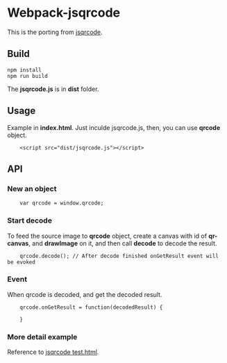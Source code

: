 # Webpack-jsqrcode

This is the porting from [jsqrcode](https://github.com/LazarSoft/jsqrcode).


## Build

````
npm install
npm run build
````

The **jsqrcode.js** is in **dist** folder.

## Usage

Example in **index.html**. Just inculde jsqrcode.js, then, you can use **qrcode** object.

````
    <script src="dist/jsqrcode.js"></script>
````


## API

### New an object
````
    var qrcode = window.qrcode;
````

### Start decode
To feed the source image to **qrcode** object, create a canvas with id of **qr-canvas**, and **drawImage** on it, and then call **decode** to decode the result.
````
    qrcode.decode(); // After decode finished onGetResult event will be evoked
````

### Event
When qrcode is decoded, and get the decoded result.
````
    qrcode.onGetResult = function(decodedResult) {
         
    }
````

### More detail example

Reference to [jsqrcode test.html](https://github.com/LazarSoft/jsqrcode/blob/master/src/test.html).


